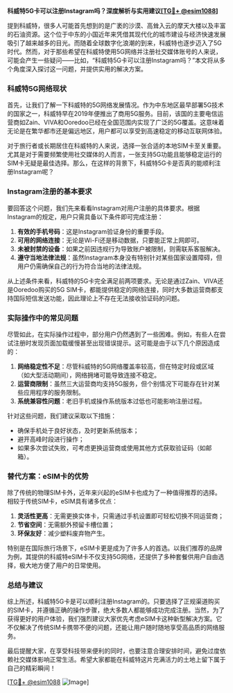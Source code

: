 **科威特5G卡可以注册Instagram吗？深度解析与实用建议[[TG💪+ @esim1088](https://t.me/s/esim1088)]**

提到科威特，很多人可能首先想到的是广袤的沙漠、高耸入云的摩天大楼以及丰富的石油资源。这个位于中东的小国近年来凭借其现代化的城市建设与经济快速发展吸引了越来越多的目光。而随着全球数字化浪潮的到来，科威特也逐步迈入了5G时代。然而，对于那些希望在科威特使用5G网络并注册社交媒体账号的人来说，可能会产生一些疑问——比如，“科威特5G卡可以注册Instagram吗？”本文将从多个角度深入探讨这一问题，并提供实用的解决方案。

### 科威特5G网络现状

首先，让我们了解一下科威特的5G网络发展情况。作为中东地区最早部署5G技术的国家之一，科威特早在2019年便推出了商用5G服务。目前，该国的主要电信运营商如Zain、VIVA和Ooredoo已经在全国范围内实现了广泛的5G覆盖。这意味着无论是在繁华都市还是偏远地区，用户都可以享受到高速稳定的移动互联网体验。

对于旅行者或长期居住在科威特的人来说，选择一张合适的本地SIM卡至关重要。尤其是对于需要频繁使用社交媒体的人而言，一张支持5G功能且能够稳定运行的SIM卡无疑是最佳选择。那么，在这样的背景下，科威特5G卡是否真的能顺利注册Instagram呢？

### Instagram注册的基本要求

要回答这个问题，我们先来看看Instagram对用户注册的具体要求。根据Instagram的规定，用户只需具备以下条件即可完成注册：

1. **有效的手机号码**：这是Instagram验证身份的重要手段。
2. **可用的网络连接**：无论是Wi-Fi还是移动数据，只要能正常上网即可。
3. **未被封禁的设备**：如果之前因违规行为导致账户被限制，则需联系客服解决。
4. **遵守当地法律法规**：虽然Instagram本身没有特别针对某些国家设置障碍，但用户仍需确保自己的行为符合当地的法律法规。

从上述条件来看，科威特的5G卡完全满足前两项要求。无论是通过Zain、VIVA还是Ooredoo购买的5G SIM卡，都能提供稳定的网络连接，同时大多数运营商都支持国际短信发送功能，因此理论上不存在无法接收验证码的问题。

### 实际操作中的常见问题

尽管如此，在实际操作过程中，部分用户仍然遇到了一些困难。例如，有些人在尝试注册时发现页面加载缓慢甚至出现错误提示。这可能是由于以下几个原因造成的：

1. **网络稳定性不足**：尽管科威特的5G网络覆盖率较高，但在特定时段或区域（如大型活动期间），网络拥堵可能导致连接不稳定。
2. **运营商限制**：虽然三大运营商均支持5G服务，但个别情况下可能存在针对某些应用程序的服务限制。
3. **系统兼容性问题**：老旧手机或操作系统版本过低也可能影响注册过程。

针对这些问题，我们建议采取以下措施：

- 确保手机处于良好状态，及时更新系统版本；
- 避开高峰时段进行操作；
- 如果多次尝试失败，可考虑更换运营商或使用其他方式获取验证码（如邮箱）。

### 替代方案：eSIM卡的优势

除了传统的物理SIM卡外，近年来兴起的eSIM卡也成为了一种值得推荐的选择。相较于传统SIM卡，eSIM具有诸多优点：

1. **灵活性更高**：无需更换实体卡，只需通过手机设置即可轻松切换不同运营商；
2. **节省空间**：无需额外预留卡槽位置；
3. **环保友好**：减少塑料废弃物产生。

特别是在国际旅行场景下，eSIM卡更是成为了许多人的首选。以我们推荐的品牌为例，其提供的科威特eSIM卡不仅支持5G网络，还提供了多种套餐供用户自由选择，极大地方便了用户的日常使用。

### 总结与建议

综上所述，科威特5G卡是可以顺利注册Instagram的。只要选择了正规渠道购买的SIM卡，并遵循正确的操作步骤，绝大多数人都能够成功完成注册。当然，为了获得更好的用户体验，我们强烈建议大家优先考虑eSIM卡这种新型解决方案。它不仅解决了传统SIM卡携带不便的问题，还能让用户随时随地享受高品质的网络服务。

最后提醒大家，在享受科技带来便利的同时，也要注意合理安排时间，避免过度依赖社交媒体影响正常生活。希望大家都能在科威特这片充满活力的土地上留下属于自己的精彩瞬间！

[[TG💪+ @esim1088](https://t.me/s/esim1088) ![Image](https://i.postimg.cc/4NQfJmqS/Snipaste-2025-05-13-00-14-12.png)]